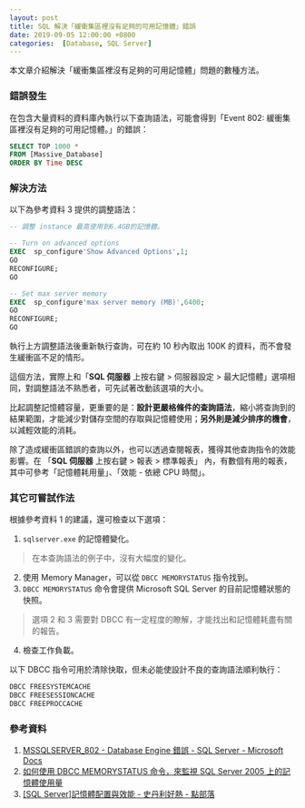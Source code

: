 ```yaml
---
layout: post
title: SQL 解決「緩衝集區裡沒有足夠的可用記憶體」錯誤
date: 2019-09-05 12:00:00 +0800
categories:  [Database, SQL Server]
---
```


本文章介紹解決「緩衝集區裡沒有足夠的可用記憶體」問題的數種方法。

### 錯誤發生

在包含大量資料的資料庫內執行以下查詢語法，可能會得到「Event 802: 緩衝集區裡沒有足夠的可用記憶體。」的錯誤：

``` sql
SELECT TOP 1000 *
FROM [Massive_Database]
ORDER BY Time DESC
```

### 解決方法

以下為參考資料 3 提供的調整語法：

``` sql
-- 調整 instance 最高使用到6.4GB的記憶體。

-- Turn on advanced options
EXEC  sp_configure'Show Advanced Options',1;
GO
RECONFIGURE;
GO

-- Set max server memory
EXEC  sp_configure'max server memory (MB)',6400;
GO
RECONFIGURE;
GO
```

執行上方調整語法後重新執行查詢，可在約 10 秒內取出 100K 的資料，而不會發生緩衝區不足的情形。

這個方法，實際上和「**SQL 伺服器** 上按右鍵 > 伺服器設定 > 最大記憶體」選項相同，對調整語法不熟悉者，可先試著改動該選項的大小。

比起調整記憶體容量，更重要的是：**設計更嚴格條件的查詢語法**，縮小將查詢到的結果範圍，才能減少對儲存空間的存取與記憶體使用；**另外則是減少排序的機會**，以減輕效能的消耗。

除了造成緩衝區錯誤的查詢以外，也可以透過查閱報表，獲得其他查詢指令的效能影響。在 「**SQL 伺服器** 上按右鍵 > 報表 > 標準報表」 內，有數個有用的報表，其中可參考「記憶體耗用量」、「效能 - 依總 CPU 時間」。

### 其它可嘗試作法

根據參考資料 1 的建議，還可檢查以下選項：

1. `sqlserver.exe` 的記憶體變化。
> 在本查詢語法的例子中，沒有大幅度的變化。
2. 使用 Memory Manager，可以從 `DBCC MEMORYSTATUS` 指令找到。
3. `DBCC MEMORYSTATUS` 命令會提供 Microsoft SQL Server 的目前記憶體狀態的快照。
> 選項 2 和 3 需要對 DBCC 有一定程度的瞭解，才能找出和記憶體耗盡有關的報告。
4. 檢查工作負載。

以下 DBCC 指令可用於清除快取，但未必能使設計不良的查詢語法順利執行：

``` sql
DBCC FREESYSTEMCACHE
DBCC FREESESSIONCACHE
DBCC FREEPROCCACHE
```

### 參考資料

1. [MSSQLSERVER_802 - Database Engine 錯誤 - SQL Server - Microsoft Docs](https://docs.microsoft.com/zh-tw/sql/relational-databases/errors-events/mssqlserver-802-database-engine-error?view=sql-server-2017)
2. [如何使用 DBCC MEMORYSTATUS 命令，來監視 SQL Server 2005 上的記憶體使用量](https://support.microsoft.com/zh-tw/help/907877/)
3. [[SQL Server]記憶體配置與效能 - 史丹利好熱 - 點部落](https://dotblogs.com.tw/stanley14/2017/07/22/sqlmemorysetting)